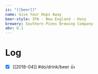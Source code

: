 ```yaml
---
is: "[[beer]]"
name: Give Your Hops Away
beer-style: IPA - New England - Hazy
brewery: Southern Pines Brewing Company
abv: 6.1
---
```

# Log
- [x] [[2018-04]] #do/drink/beer 👍
